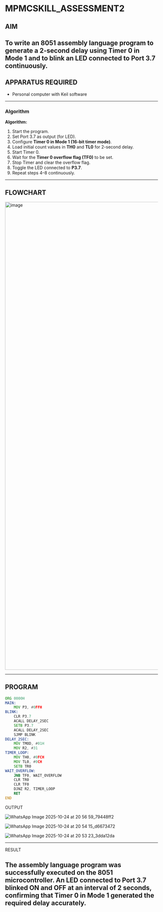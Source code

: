 # MPMCSKILL_ASSESSMENT2

## AIM
To write an 8051 assembly language program to generate a 2-second delay using Timer 0 in Mode 1 and to blink an LED connected to Port 3.7 continuously.
---

## APPARATUS REQUIRED
- Personal computer with Keil software

---

### Algorithm

**Algorithm:**

1. Start the program.
2. Set Port 3.7 as output (for LED).
3. Configure **Timer 0 in Mode 1 (16-bit timer mode)**.
4. Load initial count values in **TH0** and **TL0** for 2-second delay.
5. Start Timer 0.
6. Wait for the **Timer 0 overflow flag (TF0)** to be set.
7. Stop Timer and clear the overflow flag.
8. Toggle the LED connected to **P3.7**.
9. Repeat steps 4–8 continuously.




---

## FLOWCHART
<img width="1024" height="1536" alt="image" src="https://github.com/user-attachments/assets/7623734a-0bb4-4d74-aa99-956f7edaee4e" />


---

## PROGRAM
```asm
ORG 0000H           
MAIN:
    MOV P3, #0FFH     
BLINK:
    CLR P3.7            
    ACALL DELAY_2SEC   
    SETB P3.7           
    ACALL DELAY_2SEC   
    SJMP BLINK          
DELAY_2SEC:
    MOV TMOD, #01H      
    MOV R2, #31         
TIMER_LOOP:
    MOV TH0, #0FCH    
    MOV TL0, #0CH      
    SETB TR0            
WAIT_OVERFLOW:
    JNB TF0, WAIT_OVERFLOW 
    CLR TR0           
    CLR TF0            
    DJNZ R2, TIMER_LOOP 
    RET
END


```
OUTPUT

![WhatsApp Image 2025-10-24 at 20 56 59_79448ff2](https://github.com/user-attachments/assets/4bab6e30-9b65-41fb-aae3-454cf873a4b8)


![WhatsApp Image 2025-10-24 at 20 54 15_d6673472](https://github.com/user-attachments/assets/fe71260e-547f-4185-b673-1e13f2a1d5c4)

![WhatsApp Image 2025-10-24 at 20 53 23_3dda12da](https://github.com/user-attachments/assets/d63bd295-e853-4ef6-a9fe-0f552dc3516a)

---


RESULT

The assembly language program was successfully executed on the 8051 microcontroller.
An LED connected to Port 3.7 blinked ON and OFF at an interval of 2 seconds, confirming that Timer 0 in Mode 1 generated the required delay accurately.
---



